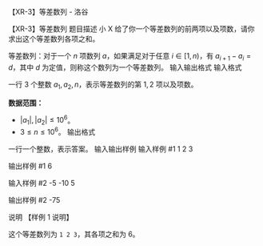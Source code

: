 



【XR-3】等差数列 - 洛谷














【XR-3】等差数列
题目描述
小 X 给了你一个等差数列的前两项以及项数，请你求出这个等差数列各项之和。

等差数列：对于一个 $n$ 项数列 $a$，如果满足对于任意 $i \in [1,n)$，有 $a_{i+1} - a_i = d$，其中 $d$ 为定值，则称这个数列为一个等差数列。
输入输出格式
输入格式

一行 $3$ 个整数 $a_1, a_2, n$，表示等差数列的第 $1,2$ 项以及项数。

**数据范围：**

- $|a_1|,|a_2| \le 10^6$。
- $3 \le n \le 10^6$。
输出格式

一行一个整数，表示答案。
输入输出样例
输入样例 #1
1 2 3

输出样例 #1
6

输入样例 #2
-5 -10 5

输出样例 #2
-75

说明
【样例 $1$ 说明】

这个等差数列为 `1 2 3`，其各项之和为 $6$。






